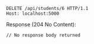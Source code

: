 ```http
DELETE /api/students/6 HTTP/1.1
Host: localhost:5000
```

Response (204 No Content):
```
// No response body returned
```